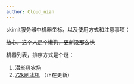 ```yaml
---
author: Cloud_nian
---
```

skimit服务器中机器坐标，以及使用方式和注意事项：

~~放心，这个人是个懒狗，更新没那么快~~

机器列表，排序方式是个谜：

1. [潜影贝农场](./潜影贝农场)
2. [72k刷冰机](./72k刷冰机)
   （正在更新）
